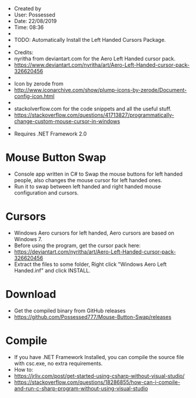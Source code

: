  * Created by
 * User: Possessed
 * Date: 22/08/2019
 * Time: 08:36
 * 
 * TODO: Automatically Install the Left Handed Cursors Package.
 * 
 * Credits:
 * nyritha from deviantart.com for the Aero Left Handed cursor pack.
 * https://www.deviantart.com/nyritha/art/Aero-Left-Handed-cursor-pack-326620456
 * 
 * Icon by zerode from 
 * http://www.iconarchive.com/show/plump-icons-by-zerode/Document-config-icon.html
 * 
 * stackolverflow.com for the code snippets and all the useful stuff.
 * https://stackoverflow.com/questions/41713827/programmatically-change-custom-mouse-cursor-in-windows
 * 
 * Requires .NET Framework 2.0
 
# Mouse Button Swap
 * Console app written in C# to Swap the mouse buttons for left handed people, also changes the mouse cursor for left handed ones.
 * Run it to swap between left handed and right handed mouse configuration and cursors.
 
# Cursors
 * Windows Aero cursors for left handed, Aero cursors are based on Windows 7.
 * Before using the program, get the cursor pack here:
 * https://deviantart.com/nyritha/art/Aero-Left-Handed-cursor-pack-326620456
 * Extract the files to some folder, Right click "Windows Aero Left Handed.inf" and click INSTALL.
 
# Download
 * Get the compiled binary from GitHub releases 
 * https://github.com/Possessed777/Mouse-Button-Swap/releases
 
# Compile
 * If you have .NET Framework Installed, you can compile the source file with csc.exe, no extra requirements.
 * How to:
 * https://jrliv.com/post/get-started-using-csharp-without-visual-studio/
 * https://stackoverflow.com/questions/18286855/how-can-i-compile-and-run-c-sharp-program-without-using-visual-studio
